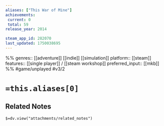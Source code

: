```yaml
---
aliases: ["This War of Mine"]
achievements:
 current: 0
 total: 59
release_year: 2014

steam_app_id: 282070
last_updated: 1750038695
---
```

%%
genres:: [[adventure]] [[indie]] [[simulation]]
platform:: [[steam]]
features:: [[single player]] / [[steam workshop]]
preferred_input:: [[mkb]]
%%
#game/unplayed
#v3/2

# `=this.aliases[0]`
## Related Notes
`$=dv.view("attachments/related_notes")`